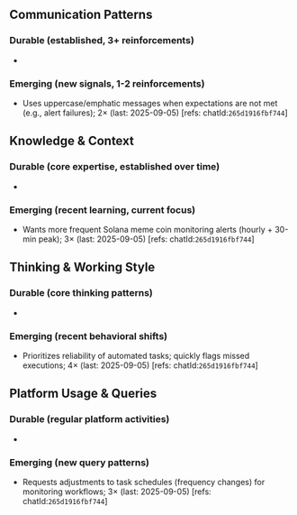 ## Communication Patterns
### Durable (established, 3+ reinforcements)
-

### Emerging (new signals, 1-2 reinforcements)
- Uses uppercase/emphatic messages when expectations are not met (e.g., alert failures); 2× (last: 2025-09-05) [refs: chatId:`265d1916fbf744`]

## Knowledge & Context
### Durable (core expertise, established over time)
-

### Emerging (recent learning, current focus)
- Wants more frequent Solana meme coin monitoring alerts (hourly + 30-min peak); 3× (last: 2025-09-05) [refs: chatId:`265d1916fbf744`]

## Thinking & Working Style
### Durable (core thinking patterns)
-

### Emerging (recent behavioral shifts)
- Prioritizes reliability of automated tasks; quickly flags missed executions; 4× (last: 2025-09-05) [refs: chatId:`265d1916fbf744`]

## Platform Usage & Queries
### Durable (regular platform activities)
-

### Emerging (new query patterns)
- Requests adjustments to task schedules (frequency changes) for monitoring workflows; 3× (last: 2025-09-05) [refs: chatId:`265d1916fbf744`]